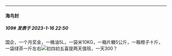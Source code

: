 

*****

####  海鸟封  
##### 109#       发表于 2023-1-16 22:50

国企，一个月奖金，一桶油5L，一袋米10KG，一箱片糖5公斤，一箱橙子十斤，一袋绿茶一斤左右<img src="https://static.saraba1st.com/image/smiley/face2017/068.png" referrerpolicy="no-referrer">初四初五喜提两天值班，一天300？

